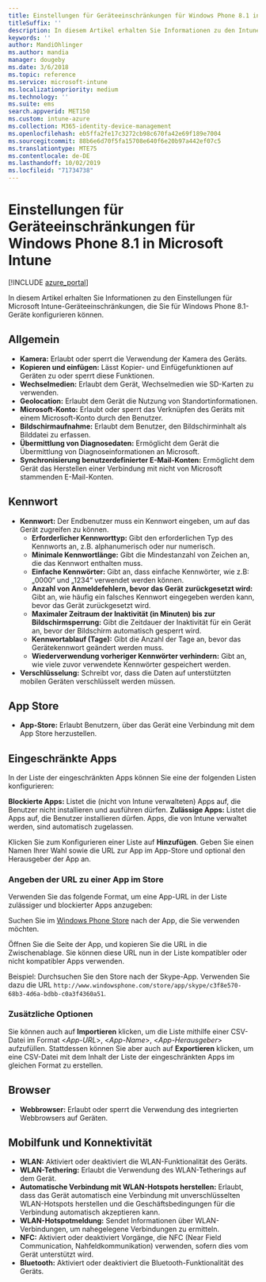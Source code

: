 ```yaml
---
title: Einstellungen für Geräteeinschränkungen für Windows Phone 8.1 in Microsoft Intune
titleSuffix: ''
description: In diesem Artikel erhalten Sie Informationen zu den Intune-Einstellungen zur Steuerung von Geräteeinstellungen und -funktionen auf Windows Phone 8.1-Geräten.
keywords: ''
author: MandiOhlinger
ms.author: mandia
manager: dougeby
ms.date: 3/6/2018
ms.topic: reference
ms.service: microsoft-intune
ms.localizationpriority: medium
ms.technology: ''
ms.suite: ems
search.appverid: MET150
ms.custom: intune-azure
ms.collection: M365-identity-device-management
ms.openlocfilehash: eb5ffa2fe17c3272cb98c670fa42e69f189e7004
ms.sourcegitcommit: 88b6e6d70f5fa15708e640f6e20b97a442ef07c5
ms.translationtype: MTE75
ms.contentlocale: de-DE
ms.lasthandoff: 10/02/2019
ms.locfileid: "71734738"
---
```

# <a name="microsoft-intune-windows-phone-81-device-restriction-settings"></a>Einstellungen für Geräteeinschränkungen für Windows Phone 8.1 in Microsoft Intune

[!INCLUDE [azure_portal](../includes/azure_portal.md)]

In diesem Artikel erhalten Sie Informationen zu den Einstellungen für Microsoft Intune-Geräteeinschränkungen, die Sie für Windows Phone 8.1-Geräte konfigurieren können.


## <a name="general"></a>Allgemein

- **Kamera:** Erlaubt oder sperrt die Verwendung der Kamera des Geräts.
- **Kopieren und einfügen:** Lässt Kopier- und Einfügefunktionen auf Geräten zu oder sperrt diese Funktionen.
- **Wechselmedien:** Erlaubt dem Gerät, Wechselmedien wie SD-Karten zu verwenden.
- **Geolocation:** Erlaubt dem Gerät die Nutzung von Standortinformationen.
- **Microsoft-Konto:** Erlaubt oder sperrt das Verknüpfen des Geräts mit einem Microsoft-Konto durch den Benutzer.
- **Bildschirmaufnahme:** Erlaubt dem Benutzer, den Bildschirminhalt als Bilddatei zu erfassen.
- **Übermittlung von Diagnosedaten:** Ermöglicht dem Gerät die Übermittlung von Diagnoseinformationen an Microsoft.
- **Synchronisierung benutzerdefinierter E-Mail-Konten:** Ermöglicht dem Gerät das Herstellen einer Verbindung mit nicht von Microsoft stammenden E-Mail-Konten.

## <a name="password"></a>Kennwort

- **Kennwort:** Der Endbenutzer muss ein Kennwort eingeben, um auf das Gerät zugreifen zu können.
  - **Erforderlicher Kennworttyp:** Gibt den erforderlichen Typ des Kennworts an, z.B. alphanumerisch oder nur numerisch.
  - **Minimale Kennwortlänge:** Gibt die Mindestanzahl von Zeichen an, die das Kennwort enthalten muss.
  - **Einfache Kennwörter:** Gibt an, dass einfache Kennwörter, wie z.B: „0000“ und „1234“ verwendet werden können.
  - **Anzahl von Anmeldefehlern, bevor das Gerät zurückgesetzt wird:** Gibt an, wie häufig ein falsches Kennwort eingegeben werden kann, bevor das Gerät zurückgesetzt wird.
  - **Maximaler Zeitraum der Inaktivität (in Minuten) bis zur Bildschirmsperrung:** Gibt die Zeitdauer der Inaktivität für ein Gerät an, bevor der Bildschirm automatisch gesperrt wird.
  - **Kennwortablauf (Tage):** Gibt die Anzahl der Tage an, bevor das Gerätekennwort geändert werden muss.
  - **Wiederverwendung vorheriger Kennwörter verhindern:** Gibt an, wie viele zuvor verwendete Kennwörter gespeichert werden.
- **Verschlüsselung:** Schreibt vor, dass die Daten auf unterstützten mobilen Geräten verschlüsselt werden müssen.

## <a name="app-store"></a>App Store

- **App-Store:** Erlaubt Benutzern, über das Gerät eine Verbindung mit dem App Store herzustellen.

## <a name="restricted-apps"></a>Eingeschränkte Apps

In der Liste der eingeschränkten Apps können Sie eine der folgenden Listen konfigurieren:

**Blockierte Apps:** Listet die (nicht von Intune verwalteten) Apps auf, die Benutzer nicht installieren und ausführen dürfen.
**Zulässige Apps:** Listet die Apps auf, die Benutzer installieren dürfen. Apps, die von Intune verwaltet werden, sind automatisch zugelassen.

Klicken Sie zum Konfigurieren einer Liste auf **Hinzufügen**. Geben Sie einen Namen Ihrer Wahl sowie die URL zur App im App-Store und optional den Herausgeber der App an.

### <a name="how-to-specify-the-url-to-an-app-in-the-store"></a>Angeben der URL zu einer App im Store

Verwenden Sie das folgende Format, um eine App-URL in der Liste zulässiger und blockierter Apps anzugeben:

Suchen Sie im [Windows Phone Store](https://www.microsoft.com/store/apps/windows-phone) nach der App, die Sie verwenden möchten.

Öffnen Sie die Seite der App, und kopieren Sie die URL in die Zwischenablage. Sie können diese URL nun in der Liste kompatibler oder nicht kompatibler Apps verwenden.

Beispiel: Durchsuchen Sie den Store nach der Skype-App. Verwenden Sie dazu die URL `http://www.windowsphone.com/store/app/skype/c3f8e570-68b3-4d6a-bdbb-c0a3f4360a51`.



### <a name="additional-options"></a>Zusätzliche Optionen

Sie können auch auf **Importieren** klicken, um die Liste mithilfe einer CSV-Datei im Format <*App-URL*>, <*App-Name*>, <*App-Herausgeber*> aufzufüllen. Stattdessen können Sie aber auch auf **Exportieren** klicken, um eine CSV-Datei mit dem Inhalt der Liste der eingeschränkten Apps im gleichen Format zu erstellen.


## <a name="browser"></a>Browser

- **Webbrowser:** Erlaubt oder sperrt die Verwendung des integrierten Webbrowsers auf Geräten.

## <a name="cellular-and-connectivity"></a>Mobilfunk und Konnektivität

- **WLAN:** Aktiviert oder deaktiviert die WLAN-Funktionalität des Geräts.
- **WLAN-Tethering:** Erlaubt die Verwendung des WLAN-Tetherings auf dem Gerät.
- **Automatische Verbindung mit WLAN-Hotspots herstellen:** Erlaubt, dass das Gerät automatisch eine Verbindung mit unverschlüsselten WLAN-Hotspots herstellen und die Geschäftsbedingungen für die Verbindung automatisch akzeptieren kann.
- **WLAN-Hotspotmeldung:** Sendet Informationen über WLAN-Verbindungen, um nahegelegene Verbindungen zu ermitteln.
- **NFC:** Aktiviert oder deaktiviert Vorgänge, die NFC (Near Field Communication, Nahfeldkommunikation) verwenden, sofern dies vom Gerät unterstützt wird.
- **Bluetooth:** Aktiviert oder deaktiviert die Bluetooth-Funktionalität des Geräts.
